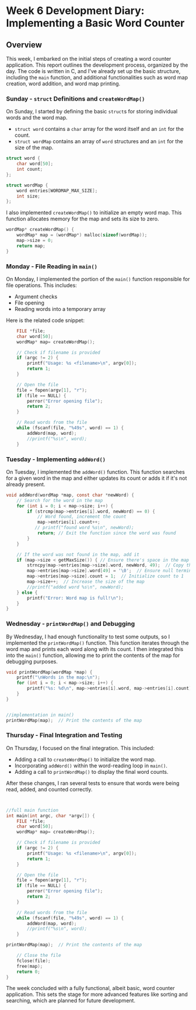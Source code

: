 # Week 6 Development Diary: Implementing a Basic Word Counter

## Overview
This week, I embarked on the initial steps of creating a word counter application. This report outlines the development process, organized by the day. The code is written in C, and I've already set up the basic structure, including the `main` function, and additional functionalities such as word map creation, word addition, and word map printing.

### Sunday - `struct` Definitions and `createWordMap()`

On Sunday, I started by defining the basic `struct`s for storing individual words and the word map. 

- `struct word` contains a `char` array for the word itself and an `int` for the count.
- `struct wordMap` contains an array of `word` structures and an `int` for the size of the map.

```c
struct word {
    char word[50];
    int count;
};

struct wordMap {
    word entries[WORDMAP_MAX_SIZE];
    int size;
};

```

I also implemented `createWordMap()` to initialize an empty word map. This function allocates memory for the map and sets its size to zero.

```c
wordMap* createWordMap() {
    wordMap* map = (wordMap*) malloc(sizeof(wordMap));
    map->size = 0;
    return map;
}
```

### Monday - File Reading in `main()`

On Monday, I implemented the portion of the `main()` function responsible for file operations. This includes:

- Argument checks
- File opening
- Reading words into a temporary array

Here is the related code snippet:

```c
    FILE *file;
    char word[50];
    wordMap* map= createWordMap();

    // Check if filename is provided
    if (argc != 2) {
        printf("Usage: %s <filename>\n", argv[0]);
        return 1;
    }

    // Open the file
    file = fopen(argv[1], "r");
    if (file == NULL) {
        perror("Error opening file");
        return 2;
    }

    // Read words from the file
    while (fscanf(file, "%49s", word) == 1) {
        addWord(map, word);
        //printf("%s\n", word);
    }


```

### Tuesday - Implementing `addWord()`

On Tuesday, I implemented the `addWord()` function. This function searches for a given word in the map and either updates its count or adds it if it's not already present. 

```c
void addWord(wordMap *map, const char *newWord) {
    // Search for the word in the map
    for (int i = 0; i < map->size; i++) {
        if (strcmp(map->entries[i].word, newWord) == 0) {
            // Word found, increment the count
            map->entries[i].count++;
           // printf("found word %s\n", newWord);
            return; // Exit the function since the word was found
        }
    }

    // If the word was not found in the map, add it
    if (map->size < getMaxSize()) { // Ensure there's space in the map
        strncpy(map->entries[map->size].word, newWord, 49);  // Copy the new word
        map->entries[map->size].word[49] = '\0';  // Ensure null termination
        map->entries[map->size].count = 1;  // Initialize count to 1
        map->size++;  // Increase the size of the map
        //printf("added word %s\n", newWord);
    } else {
        printf("Error: Word map is full!\n");
    }
}
```

### Wednesday - `printWordMap()` and Debugging

By Wednesday, I had enough functionality to test some outputs, so I implemented the `printWordMap()` function. This function iterates through the word map and prints each word along with its count.
I then integrated this into the `main()` function, allowing me to print the contents of the map for debugging purposes.

```c
void printWordMap(wordMap *map) {
    printf("\nWords in the map:\n");
    for (int i = 0; i < map->size; i++) {
        printf("%s: %d\n", map->entries[i].word, map->entries[i].count);
    }
}


//implementation in main()
printWordMap(map);  // Print the contents of the map

```


### Thursday - Final Integration and Testing

On Thursday, I focused on the final integration. This included:

- Adding a call to `createWordMap()` to initialize the word map.
- Incorporating `addWord()` within the word-reading loop in `main()`.
- Adding a call to `printWordMap()` to display the final word counts.

After these changes, I ran several tests to ensure that words were being read, added, and counted correctly. 

```c


//full main function
int main(int argc, char *argv[]) {
    FILE *file;
    char word[50];
    wordMap* map= createWordMap();

    // Check if filename is provided
    if (argc != 2) {
        printf("Usage: %s <filename>\n", argv[0]);
        return 1;
    }

    // Open the file
    file = fopen(argv[1], "r");
    if (file == NULL) {
        perror("Error opening file");
        return 2;
    }

    // Read words from the file
    while (fscanf(file, "%49s", word) == 1) {
        addWord(map, word);
        //printf("%s\n", word);
    }

printWordMap(map);  // Print the contents of the map

    // Close the file
    fclose(file);
    free(map);
    return 0;
}
```

The week concluded with a fully functional, albeit basic, word counter application. This sets the stage for more advanced features like sorting and searching, which are planned for future development.

